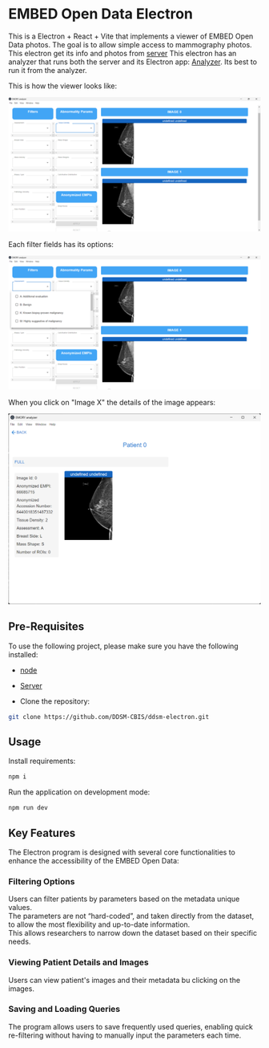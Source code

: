 # EMBED Open Data Electron

This is a Electron + React + Vite that implements a viewer of EMBED Open Data photos.
The goal is to allow simple access to mammography photos.
This electron get its info and photos from [server](https://github.com/AyeletKat/EMBED-server.git)
This electron has an analyzer that runs both the server and its Electron app: [Analyzer](https://github.com/AyeletKat/ddsm-analyzer.git). Its best to run it from the analyzer.

This is how the viewer looks like:   

![alt text](https://github.com/Oriya-Sigawy/EMBED-electron/blob/main/pictures/full_screen.png)  

Each filter fields has its options:  

![alt text](https://github.com/Oriya-Sigawy/EMBED-electron/blob/main/pictures/full_with_options.png)  

When you click on "Image X" the details of the image appears:  

![alt text](https://github.com/Oriya-Sigawy/EMBED-electron/blob/main/pictures/image.png)  


## Pre-Requisites

To use the following project, please make sure you have the following installed:

- [node](https://nodejs.org/en)
- [Server](https://github.com/AyeletKat/EMBED-server.git)

- Clone the repository:

```bash
git clone https://github.com/DDSM-CBIS/ddsm-electron.git
```

## Usage

Install requirements:

```bash
npm i
```

Run the application on development mode:

```bash
npm run dev
```

## Key Features

The Electron program is designed with several core functionalities to enhance the accessibility of the EMBED Open Data:

### Filtering Options

Users can filter patients by parameters based on the metadata unique values.  
The parameters are not “hard-coded”, and taken directly from the dataset, to allow the most flexibility and up-to-date information.   
This allows researchers to narrow down the dataset based on their specific needs.

### Viewing Patient Details and Images

Users can view patient's images and their metadata bu clicking on the images.

### Saving and Loading Queries

The program allows users to save frequently used queries, enabling quick re-filtering without having to manually input the parameters each time.
